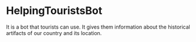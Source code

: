 # HelpingTouristsBot
It is a bot that tourists can use. It gives them information about the historical artifacts of our country and its location.
